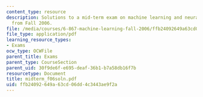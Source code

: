 ```yaml
---
content_type: resource
description: Solutions to a mid-term exam on machine learning and neural networks
  from Fall 2006.
file: /media/courses/6-867-machine-learning-fall-2006/ffb24092649a63cd06dd4c3443ae9f2a_midterm_f06soln.pdf
file_type: application/pdf
learning_resource_types:
- Exams
ocw_type: OCWFile
parent_title: Exams
parent_type: CourseSection
parent_uid: 30f9de6f-e695-deaf-36b1-b7a58db16f7b
resourcetype: Document
title: midterm_f06soln.pdf
uid: ffb24092-649a-63cd-06dd-4c3443ae9f2a
---
```

